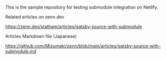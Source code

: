This is the sample repository for testing submodule integration on Netlify.

Related articles on zenn.dev

https://zenn.dev/statham/articles/gatsby-source-with-submodule

Articles Markdown file (Japanese)

https://github.com/Mizumaki/zenn/blob/main/articles/gatsby-source-with-submodule.md
